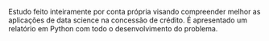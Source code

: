 Estudo feito inteiramente por conta própria visando compreender melhor as aplicações de data science na concessão de crédito. É apresentado um relatório em Python com todo o desenvolvimento do problema.
